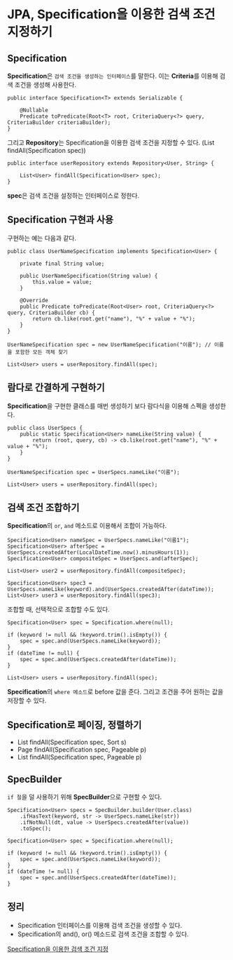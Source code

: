 # JPA, Specification을 이용한 검색 조건 지정하기

## Specification

<b>Specification</b>은 ```검색 조건을 생성하는 인터페이스```를 말한다. 이는 <b>Criteria</b>를 이용해 검색 조건을 생성해 사용한다.   

```
public interface Specification<T> extends Serializable {

    @Nullable
    Predicate toPredicate(Root<T> root, CriteriaQuery<?> query, CriteriaBuilder criteriaBuilder);
}
```

그리고 <b>Repository</b>는 Specification을 이용한 검색 조건을 지정할 수 있다. (List<T> findAll(Specification<T> spec))   

```
public interface userRepository extends Repository<User, String> {

    List<User> findAll(Specification<User> spec);
}
```

<b>spec</b>은 검색 조건을 설정하는 인터페이스로 정한다.   

## Specification 구현과 사용

구현하는 예는 다음과 같다.   

```
public class UserNameSpecification implements Specification<User> {

    private final String value;

    public UserNameSpecification(String value) {
        this.value = value;
    }

    @Override
    public Predicate toPredicate(Root<User> root, CriteriaQuery<?> query, CriteriaBuilder cb) {
        return cb.like(root.get("name"), "%" + value + "%");
    }
}
```

```
UserNameSpecification spec = new UserNameSpecification("이름"); // 이름을 포함한 모든 객체 찾기

List<User> users = userRepository.findAll(spec);
```

## 람다로 간결하게 구현하기

<b>Specification</b>을 구현한 클래스를 매번 생성하기 보다 람다식을 이용해 스펙을 생성한다.   

```
public class UserSpecs {
    public static Specification<User> nameLike(String value) {
        return (root, query, cb) -> cb.like(root.get("name"), "%" + value + "%");
    }
}
```

```
UserNameSpecification spec = UserSpecs.nameLike("이름");

List<User> users = userRepository.findAll(spec);
```

## 검색 조건 조합하기

<b>Specification</b>의 ```or```, ```and``` 메소드로 이용해서 조합이 가능하다.   

```
Specification<User> nameSpec = UserSpecs.nameLike("이름1");
Specification<User> afterSpec = UserSpecs.createdAfter(LocalDateTime.now().minusHours(1));
Specification<User> compositeSpec = UserSpecs.and(afterSpec);

List<User> user2 = userRepository.findAll(compositeSpec);
```

```
Specification<User> spec3 = UserSpecs.nameLike(keyword).and(UserSpecs.createdAfter(dateTime));
List<User> user3 = userRepository.findAll(spec3);
```

조합할 때, 선택적으로 조합할 수도 있다.   

```
Specification<User> spec = Specification.where(null);

if (keyword != null && !keyword.trim().isEmpty()) {
    spec = spec.and(UserSpecs.nameLike(keyword));
}
if (dateTime != null) {
    spec = spec.and(UserSpecs.createdAfter(dateTime));
}

List<User> users = userRepository.findAll(spec);
```

<b>Specification</b>의 ```where 메소드```로 before 값을 준다. 그리고 조건을 주어 원하는 값을 저장할 수 있다.   

## Specification로 페이징, 정렬하기
* List<User> findAll(Specification<T> spec, Sort s)
* Page<User> findAll(Specification<T> spec, Pageable p)
* List<User> findAll(Specification<T> spec, Pageable p)

## SpecBuilder
```if 절```을 덜 사용하기 위해 <b>SpecBuilder</b>으로 구현할 수 있다.   

```
Specification<User> specs = SpecBuilder.builder(User.class)
    .ifHasText(keyword, str -> UserSpecs.nameLike(str))
    .ifNotNull(dt, value -> UserSpecs.createdAfter(value))
    .toSpec();
```

```
Specification<User> spec = Specification.where(null);

if (keyword != null && !keyword.trim().isEmpty()) {
    spec = spec.and(UserSpecs.nameLike(keyword));
}
if (dateTime != null) {
    spec = spec.and(UserSpecs.createdAfter(dateTime));
}
```

## 정리
* Specification 인터페이스를 이용해 검색 조건을 생성할 수 있다.
* Specification의 and(), or() 메소드로 검색 조건을 조합할 수 있다.   

[Specification을 이용한 검색 조건 지정](https://www.youtube.com/watch?v=-znDGy-BQJk)
